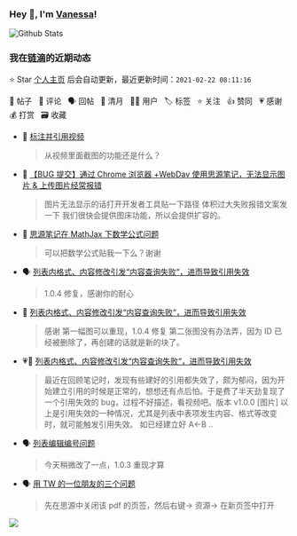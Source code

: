 ### Hey 👋, I'm [Vanessa](http://vanessa.b3log.org/)!

![Github Stats](https://github-readme-stats.vercel.app/api?username=Vanessa219&show_icons=true)

<!--events start -->

### 我在[链滴](https://ld246.com)的近期动态

⭐️ Star [个人主页](https://github.com/Vanessa219/Vanessa219) 后会自动更新，最近更新时间：`2021-02-22 08:11:16`

📝 帖子 &nbsp; 💬 评论 &nbsp; 🗣 回帖 &nbsp; 🌙 清月 &nbsp; 👨‍💻 用户 &nbsp; 🏷️ 标签 &nbsp; ⭐️ 关注 &nbsp; 👍 赞同 &nbsp; 💗 感谢 &nbsp; 💰 打赏 &nbsp; 🗃 收藏

* 💬 [标注并引用视频](https://ld246.com/article/1613911488910/comment/1613912438189#comments)

  > 从视频里面截图的功能还是什么？
* 💬 [【BUG 提交】通过 Chrome 浏览器 +WebDav 使用思源笔记，无法显示图片 &amp; 上传图片经常报错](https://ld246.com/article/1613908908512/comment/1613909880310#comments)

  > 图片无法显示的话打开开发者工具贴一下路径 体积过大失败报错文案发一下 我们很快会提供图床功能，所以会提供扩容的。
* 💬 [思源笔记在 MathJax 下数学公式问题](https://ld246.com/article/1613907147227/comment/1613909669536#comments)

  > 可以把数学公式贴我一下么？谢谢
* 🗣 [列表内格式、内容修改引发“内容查询失败“，进而导致引用失效](https://ld246.com/article/1613901579487/comment/1613902770962#comments)

  > 1.0.4 修复，感谢你的耐心
* 💬 [列表内格式、内容修改引发“内容查询失败“，进而导致引用失效](https://ld246.com/article/1613901579487/comment/1613908543538#comments)

  > 感谢 第一幅图可以重现，1.0.4 修复 第二张图没有办法弄，因为 ID 已经被删除了，再创建的话就是新的块了。
* 💗📝 [列表内格式、内容修改引发“内容查询失败“，进而导致引用失效](https://ld246.com/article/1613901579487)

  > 最近在回顾笔记时，发现有些建好的引用都失效了，颇为郁闷，因为开始建立引用的时候是正常的，想想还有点后怕。于是费了半天劲复现了一个引用失效的 bug，过程不好描述，看视频吧。版本 v1.0.0 [图片] 以上是引用失效的一种情况，尤其是列表中表项发生内容、格式等改变时，就可能触发引用失效。 如已经建立好 A&lt;-B  ..
* 🗣 [列表编辑编号问题](https://ld246.com/article/1613895037931/comment/1613906468226#comments)

  > 今天稍微改了一点，1.0.3 重现才算
* 🗣 [用 TW 的一位朋友的三个问题](https://ld246.com/article/1613811616162/comment/1613897558074#comments)

  > 先在思源中关闭该 pdf 的页签，然后右键-&gt; 资源-&gt; 在新页签中打开


<!--events end -->

<a title="Hits" target="_blank" href="https://github.com/Vanessa219/Vanessa219"><img src="https://hits.b3log.org/Vanessa219/Vanessa219.svg"></a>
